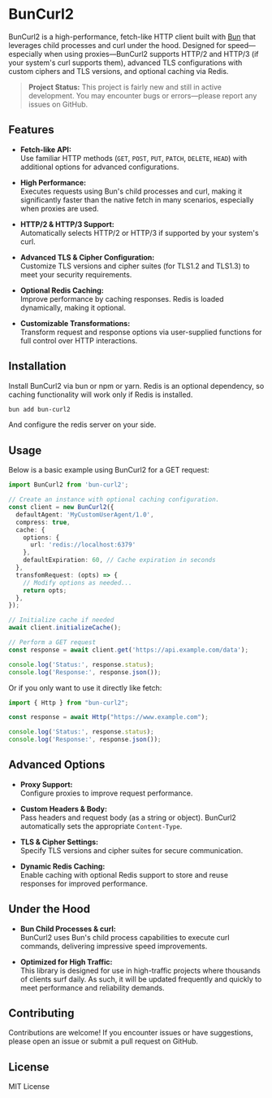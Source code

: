 # BunCurl2

BunCurl2 is a high-performance, fetch-like HTTP client built with [Bun](https://bun.sh) that leverages child processes and curl under the hood. Designed for speed—especially when using proxies—BunCurl2 supports HTTP/2 and HTTP/3 (if your system's curl supports them), advanced TLS configurations with custom ciphers and TLS versions, and optional caching via Redis.

> **Project Status:** This project is fairly new and still in active development. You may encounter bugs or errors—please report any issues on GitHub.

## Features

- **Fetch-like API:**  
  Use familiar HTTP methods (`GET`, `POST`, `PUT`, `PATCH`, `DELETE`, `HEAD`) with additional options for advanced configurations.

- **High Performance:**  
  Executes requests using Bun's child processes and curl, making it significantly faster than the native fetch in many scenarios, especially when proxies are used.

- **HTTP/2 & HTTP/3 Support:**  
  Automatically selects HTTP/2 or HTTP/3 if supported by your system's curl.

- **Advanced TLS & Cipher Configuration:**  
  Customize TLS versions and cipher suites (for TLS1.2 and TLS1.3) to meet your security requirements.

- **Optional Redis Caching:**  
  Improve performance by caching responses. Redis is loaded dynamically, making it optional.

- **Customizable Transformations:**  
  Transform request and response options via user-supplied functions for full control over HTTP interactions.

## Installation

Install BunCurl2 via bun or npm or yarn. Redis is an optional dependency, so caching functionality will work only if Redis is installed.

```bash
bun add bun-curl2 
```

And configure the redis server on your side.

## Usage

Below is a basic example using BunCurl2 for a GET request:

```ts
import BunCurl2 from 'bun-curl2';

// Create an instance with optional caching configuration.
const client = new BunCurl2({
  defaultAgent: 'MyCustomUserAgent/1.0',
  compress: true,
  cache: {
    options: {
      url: 'redis://localhost:6379'
    },
    defaultExpiration: 60, // Cache expiration in seconds
  },
  transfomRequest: (opts) => {
    // Modify options as needed...
    return opts;
  },
});

// Initialize cache if needed
await client.initializeCache();

// Perform a GET request
const response = await client.get('https://api.example.com/data');

console.log('Status:', response.status);
console.log('Response:', response.json());
```

Or if you only want to use it directly like fetch:

```ts
import { Http } from "bun-curl2";

const response = await Http("https://www.example.com");

console.log('Status:', response.status);
console.log('Response:', response.json());
```

## Advanced Options

- **Proxy Support:**  
  Configure proxies to improve request performance.

- **Custom Headers & Body:**  
  Pass headers and request body (as a string or object). BunCurl2 automatically sets the appropriate `Content-Type`.

- **TLS & Cipher Settings:**  
  Specify TLS versions and cipher suites for secure communication.

- **Dynamic Redis Caching:**  
  Enable caching with optional Redis support to store and reuse responses for improved performance.

## Under the Hood

- **Bun Child Processes & curl:**  
  BunCurl2 uses Bun's child process capabilities to execute curl commands, delivering impressive speed improvements.

- **Optimized for High Traffic:**  
  This library is designed for use in high-traffic projects where thousands of clients surf daily. As such, it will be updated frequently and quickly to meet performance and reliability demands.

## Contributing

Contributions are welcome! If you encounter issues or have suggestions, please open an issue or submit a pull request on GitHub.

## License

MIT License